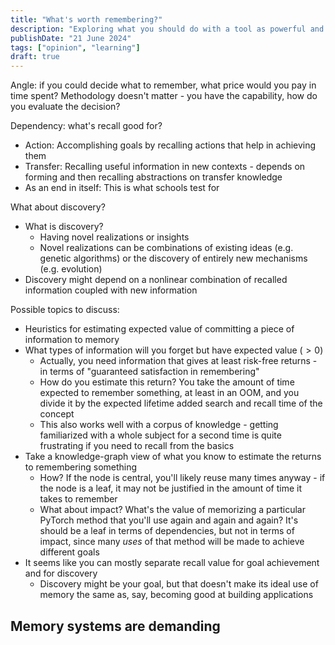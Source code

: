 ```yaml
---
title: "What's worth remembering?"
description: "Exploring what you should do with a tool as powerful and demanding as SR."
publishDate: "21 June 2024"
tags: ["opinion", "learning"]
draft: true
---
```


Angle: if you could decide what to remember, what price would you pay in time spent?
Methodology doesn't matter - you have the capability, how do you evaluate the decision?

Dependency: what's recall good for?
- Action: Accomplishing goals by recalling actions that help in achieving them
- Transfer: Recalling useful information in new contexts - depends on forming and then recalling abstractions on transfer knowledge
- As an end in itself: This is what schools test for

What about discovery?
- What is discovery?
    - Having novel realizations or insights
    - Novel realizations can be combinations of existing ideas (e.g. genetic algorithms) or the discovery of entirely new mechanisms (e.g. evolution)
- Discovery might depend on a nonlinear combination of recalled information coupled with new information

Possible topics to discuss:
- Heuristics for estimating expected value of committing a piece of information to memory
- What types of information will you forget but have expected value ($>0$)
    - Actually, you need information that gives at least risk-free returns - in terms of "guaranteed satisfaction in remembering"
    - How do you estimate this return? You take the amount of time expected to remember something, at least in an OOM, and you divide it by the expected lifetime added search and recall time of the concept
    - This also works well with a corpus of knowledge - getting familiarized with a whole subject for a second time is quite frustrating if you need to recall from the basics
- Take a knowledge-graph view of what you know to estimate the returns to remembering something
    - How? If the node is central, you'll likely reuse many times anyway - if the node is a leaf, it may not be justified in the amount of time it takes to remember
    - What about impact? What's the value of memorizing a particular PyTorch method that you'll use again and again and again? It's should be a leaf in terms of dependencies, but not in terms of impact, since many *uses* of that method will be made to achieve different goals
- It seems like you can mostly separate recall value for goal achievement and for discovery
    - Discovery might be your goal, but that doesn't make its ideal use of memory the same as, say, becoming good at building applications

## Memory systems are demanding
